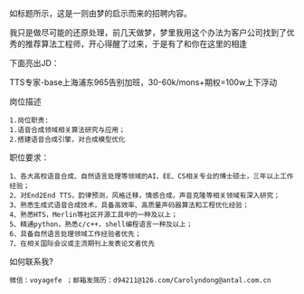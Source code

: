 
如标题所示，这是一则由梦的启示而来的招聘内容。

我只是做尽可能的还原处理，前几天做梦，梦里我用这个办法为客户公司找到了优秀的推荐算法工程师，开心得醒了过来，于是有了和你在这里的相逢

下面亮出JD：

TTS专家-base上海浦东965告别加班，30-60k/mons+期权=100w上下浮动

岗位描述

	1.岗位职责:
	1.语音合成领域相关算法研究与应用；
	2.搭建语音合成引擎，对合成模型优化
职位要求：    

	1、各大高校语音合成、自然语言处理等领域的AI、EE、CS相关专业的博士硕士，三年以上工作经验；  
	2、对End2End TTS，韵律预测，风格迁移，情感合成，声音克隆等相关领域有深入研究；
	3、熟悉生成式语音合成技术，具备高效率、高质量声码器算法和工程优化经验；
	4、熟悉HTS，Merlin等社区开源工具中的一种及以上；
	5、精通python，熟悉c/c++，shell编程语言一种及以上；
	6、具备自然语言处理领域工作经验者优先；
	7、在相关国际会议或主流期刊上发表论文者优先


如何联系我?

    微信：voyagefe ；邮箱发简历：d94211@126.com/Carolyndong@antal.com.cn
